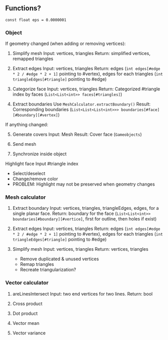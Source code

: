 ## Functions?

`const float eps = 0.0000001`

### Object

If geometry changed (when adding or removing vertices):
  
1. Simplify mesh
   Input: vertices, triangles
   Return: simplified vertices, remapped triangles

2. Extract edges
   Input: vertices, triangles
   Return: edges (`int edges[#edge * 2 / #edge * 2 + 1]` pointing to #vertex), edges for each triangles (`int triangleEdges[#triangle]` pointing to #edge)

3. Categorize face
   Input: vertices, triangles
   Return: Categorized #triangle index by faces (`List<List<int>> faces[#triangles]`)

4. Extract boundaries
   Use `MeshCalculator.extractBoundary()`
   Result: Corresponding boundaries (`List<List<List<int>>> boundaries[#face][#boundary][#vertex]`)

If anything changed:

5. Generate covers
   Input: Mesh
   Result: Cover face (`Gameobjects`)

6. Send mesh
   
7. Synchronize inside object

Highlight face
   Input #triangle index
   - Select/deselect
   - Change/remove color
   - PROBLEM: Highlight may not be preserved when geometry changes

### Mesh calculator

1. Extract boundary
   Input: vertices, triangles, triangleEdges, edges, for a single planar face.
   Return: boundary for the face (`List<List<int>> boundaries[#boundary][#vertice]`, first for outline, then holes if exist)

2. Extract edges
   Input: vertices, triangles
   Return: edges (`int edges[#edge * 2 / #edge * 2 + 1]` pointing to #vertex), edges for each triangles (`int triangleEdges[#triangle]` pointing to #edge)

3. Simplify mesh
   Input: vertices, triangles
   Return: vertices, triangles
   - Remove duplicated & unused vertices
   - Remap triangles
   - Recreate triangularization?


### Vector calculator

1. areLinesIntersect
   Input: two end vertices for two lines.
   Return: bool

2. Cross product
   
3. Dot product

4. Vector mean

5. Vector variance